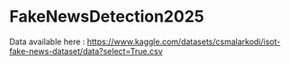 # FakeNewsDetection2025

Data available here : https://www.kaggle.com/datasets/csmalarkodi/isot-fake-news-dataset/data?select=True.csv

